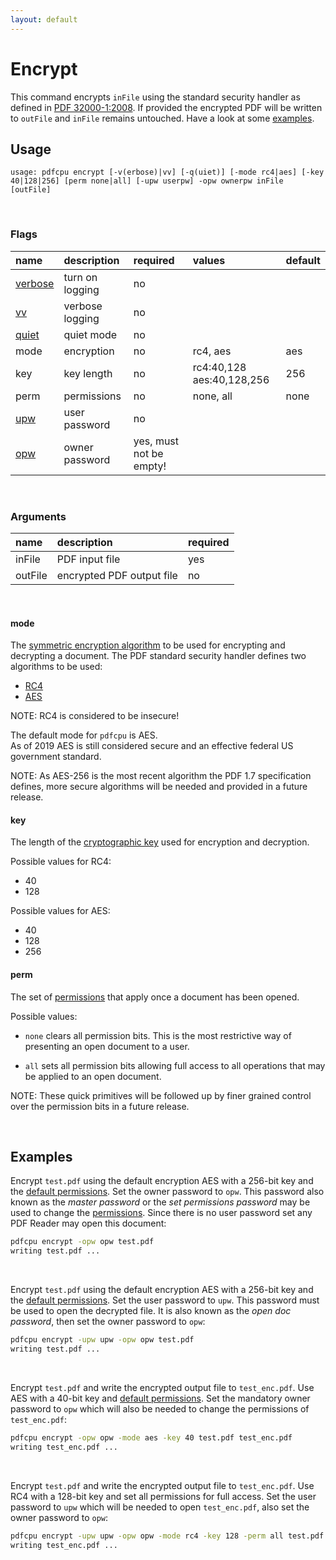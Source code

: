 ```yaml
---
layout: default
---
```


# Encrypt

This command encrypts `inFile` using the standard security handler as defined in [PDF 32000-1:2008](https://www.adobe.com/content/dam/acom/en/devnet/pdf/pdfs/PDF32000_2008.pdf). If provided the encrypted PDF will be written to `outFile` and `inFile` remains untouched. Have a look at some [examples](#examples).

## Usage

```
usage: pdfcpu encrypt [-v(erbose)|vv] [-q(uiet)] [-mode rc4|aes] [-key 40|128|256] [perm none|all] [-upw userpw] -opw ownerpw inFile [outFile]
```

<br>

### Flags

| name                                            | description     | required | values         |default
|:------------------------------------------------|:----------------|:---------|:---------------|:------
| [verbose](../getting_started/common_flags.md)   | turn on logging | no       |
| [vv](../getting_started/common_flags.md)        | verbose logging | no       |
| [quiet](../getting_started/common_flags.md)     | quiet mode      | no
| mode                             | encryption   | no              | rc4, aes | aes
| key                              | key length   | no              | rc4:40,128 aes:40,128,256        | 256
| perm                             | permissions  | no              | none, all | none
| [upw](../getting_started/common_flags.md)       | user password   | no
| [opw](../getting_started/common_flags.md)       | owner password  | yes, must not be empty!

<br>

### Arguments

| name         | description               | required
|:-------------|:--------------------------|:--------
| inFile       | PDF input file            | yes
| outFile      | encrypted PDF output file | no

<br>

#### mode

The [symmetric encryption algorithm](https://en.wikipedia.org/wiki/Symmetric-key_algorithm) to be used for encrypting and decrypting a document. The PDF standard security handler defines two algorithms to be used: 

* [RC4](https://en.wikipedia.org/wiki/RC4)
* [AES](https://en.wikipedia.org/wiki/Advanced_Encryption_Standard)

NOTE: RC4 is considered to be insecure!

The default mode for `pdfcpu` is AES.<br>
As of 2019 AES is still considered secure and an effective federal US government standard.

NOTE: As AES-256 is the most recent algorithm the PDF 1.7 specification defines, more secure algorithms will be needed and provided in a future release.

#### key

The length of the [cryptographic key](https://en.wikipedia.org/wiki/Key_(cryptography)) used for encryption and decryption.

Possible values for RC4:

* 40
* 128

Possible values for AES:

* 40
* 128
* 256

#### perm

The set of [permissions](perm_list.md) that apply once a document has been opened.

Possible values:
* `none` clears all permission bits. This is the most restrictive way of presenting an open document to a user.

* `all` sets all permission bits allowing full access to all operations that may be applied to an open document.

NOTE: These quick primitives will be followed up by finer grained control over the permission bits in a future release.

<br>

## Examples

Encrypt `test.pdf` using the default encryption AES with a 256-bit key and the [default permissions]().
Set the owner password to `opw`. This password also known as the *master password* or the *set permissions password* may be used to change the [permissions](). Since there is no user password set any PDF Reader may open this document:

```sh
pdfcpu encrypt -opw opw test.pdf
writing test.pdf ...
```

<br>

Encrypt `test.pdf` using the default encryption AES with a 256-bit key and the [default permissions]().
Set the user password to `upw`. This password must be used to open the decrypted file. It is also known as the *open doc password*, then
set the owner password to `opw`:

```sh
pdfcpu encrypt -upw upw -opw opw test.pdf
writing test.pdf ...
```

<br>

Encrypt `test.pdf` and write the encrypted output file to `test_enc.pdf`. Use AES with a 40-bit key and [default permissions]().
Set the mandatory owner password to `opw` which will also be needed to change the permissions of `test_enc.pdf`:

```sh
pdfcpu encrypt -opw opw -mode aes -key 40 test.pdf test_enc.pdf
writing test_enc.pdf ...
```

<br>

Encrypt `test.pdf` and write the encrypted output file to `test_enc.pdf`. Use RC4 with a 128-bit key and set all permissions for full access.
Set the user password to `upw` which will be needed to open `test_enc.pdf`, also set the owner password to `opw`:

```sh
pdfcpu encrypt -upw upw -opw opw -mode rc4 -key 128 -perm all test.pdf test_enc.pdf
writing test_enc.pdf ...
```
